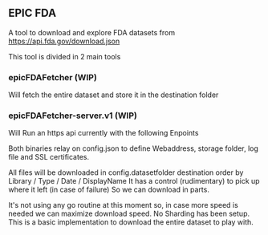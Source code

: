 ## EPIC FDA 

A tool to download and explore FDA datasets from https://api.fda.gov/download.json

This tool is divided in 2 main tools

### epicFDAFetcher (WIP)

Will fetch the entire dataset and store it in the destination folder 


### epicFDAFetcher-server.v1  (WIP)

Will Run an https api currently with the following Enpoints

Both binaries relay on config.json to define Webaddress, storage folder, log file and SSL certificates.


All files will be downloaded in config.datasetfolder destination order by Library / Type / Date / DisplayName 
It has a control (rudimentary) to pick up where it left (in case of failure) So we can download in parts.

It's not using any go routine at this moment so, in case more speed is needed we can maximize download speed.
No Sharding has been setup. 
This is a basic implementation to download the entire dataset to play with.
